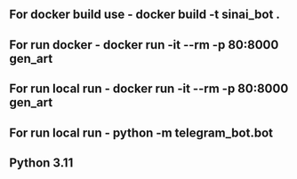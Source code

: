 ## For docker build use - docker build -t sinai_bot .
## For run docker - docker run -it --rm -p 80:8000 gen_art
## For run local run - docker run -it --rm -p 80:8000 gen_art
## For run local run - python -m telegram_bot.bot

## Python 3.11